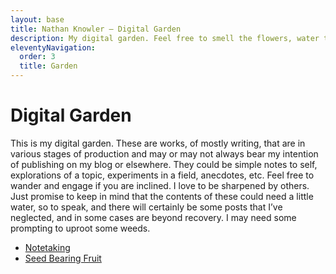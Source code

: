 ```yaml
---
layout: base
title: Nathan Knowler – Digital Garden
description: My digital garden. Feel free to smell the flowers, water the saplings, and uproot the weeds.
eleventyNavigation:
  order: 3
  title: Garden
---
```


# Digital Garden

This is my digital garden. These are works, of mostly writing, that are in
various stages of production and may or may not always bear my intention of
publishing on my blog or elsewhere. They could be simple notes to self,
explorations of a topic, experiments in a field, anecdotes, etc. Feel free to
wander and engage if you are inclined. I love to be sharpened by others. Just
promise to keep in mind that the contents of these could need a little water, so
to speak, and there will certainly be some posts that I’ve neglected, and in
some cases are beyond recovery. I may need some prompting to uproot some
weeds.

- [Notetaking](notetaking)
- [Seed Bearing Fruit](seed-bearing-fruit)
